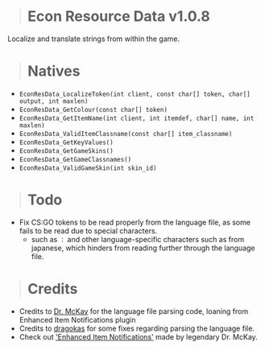 > # Econ Resource Data v1.0.8
Localize and translate strings from within the game.

> # Natives
  - `EconResData_LocalizeToken(int client, const char[] token, char[] output, int maxlen)`
  - `EconResData_GetColour(const char[] token)`
  - `EconResData_GetItemName(int client, int itemdef, char[] name, int maxlen)`
  - `EconResData_ValidItemClassname(const char[] item_classname)`
  - `EconResData_GetKeyValues()`
  - `EconResData_GetGameSkins()`
  - `EconResData_GetGameClassnames()`
  - `EconResData_ValidGameSkin(int skin_id)`

> # Todo
  - Fix CS:GO tokens to be read properly from the language file, as some fails to be read due to special characters.
     - such as `：` and other language-specific characters such as from japanese, which hinders from reading further through the language file.

> # Credits
  - Credits to [Dr. McKay](https://github.com/DoctorMcKay) for the language file parsing code, loaning from Enhanced Item Notifications plugin
  - Credits to [dragokas](https://github.com/dragokas) for some fixes regarding parsing the language file.
  - Check out ['Enhanced Item Notifications'](https://github.com/DoctorMcKay/sourcemod-plugins/blob/918ff5d60b56b0cc04915b611b7fc1e61c2ca25b/scripting/enhanced_items.sp) made by legendary Dr. McKay.
